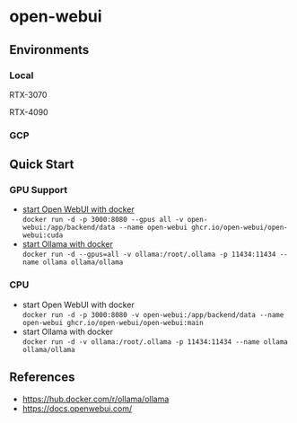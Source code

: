 # open-webui

## Environments

### Local
RTX-3070

RTX-4090

### GCP

## Quick Start
### GPU Support
* [start Open WebUI with docker](https://docs.openwebui.com/getting-started/quick-start/#using-gpu-support)  
  `docker run -d -p 3000:8080 --gpus all -v open-webui:/app/backend/data --name open-webui ghcr.io/open-webui/open-webui:cuda` 
* [start Ollama with docker](https://hub.docker.com/r/ollama/ollama)  
  `docker run -d --gpus=all -v ollama:/root/.ollama -p 11434:11434 --name ollama ollama/ollama`
### CPU
* start Open WebUI with docker  
  `docker run -d -p 3000:8080 -v open-webui:/app/backend/data --name open-webui ghcr.io/open-webui/open-webui:main`
* start Ollama with docker  
  `docker run -d -v ollama:/root/.ollama -p 11434:11434 --name ollama ollama/ollama`

## References
* https://hub.docker.com/r/ollama/ollama
* https://docs.openwebui.com/
